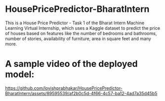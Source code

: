 # HousePricePredictor-BharatIntern

This is a House Price Predictor - Task 1 of the Bharat Intern Machine Learning Virtual Internship, which uses a Kaggle dataset to predict the price of houses based on features like the number of bedrooms and bathrooms, number of stories, availability of furniture, area in square feet and many more.

# A sample video of the deployed model:

https://github.com/lovishprabhakar/HousePricePredictor-BharatIntern/assets/89595539/af2b0c5d-4f66-4c57-ba12-4ad7a35d45b5

